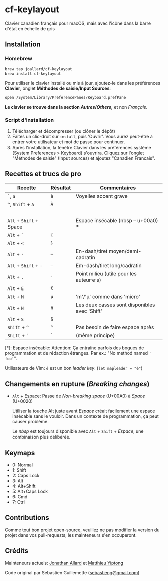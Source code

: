 cf-keylayout
============
Clavier canadien français pour macOS, mais avec l'icône dans la barre d'état en échelle de gris

Installation
------------
### Homebrew

```bash
brew tap joallard/cf-keylayout
brew install cf-keylayout
```

Pour utiliser le clavier installé ou mis à jour, ajoutez-le dans les
préférences **Clavier**, onglet **Méthodes de saisie/Input Sources**:

```bash
open /System/Library/PreferencePanes/Keyboard.prefPane
```

**Le clavier se trouve dans la section *Autres*/*Others*,** et non *Français*.

### Script d'installation
1. Télécharger et décompresser (ou clôner le dépôt)
2. Faites un clic-droit sur `install`, puis 'Ouvrir'. Vous aurez peut-être à entrer votre utilisateur et mot de passe pour continuer.
3. Après l'installation, la fenêtre Clavier dans les préférences système (System Preferences > Keyboard) s'ouvrira. Cliquez sur l'onglet "Méthodes de saisie" (Input sources) et ajoutez "Canadien Francais".

Recettes et trucs de pro
---------------------------

Recette                 | Résultat    | Commentaires
--------                | ----------- | -----------
`` ` ``, `a`            | `à`         | Voyelles accent grave
`` ^ ``, `Shift` + `A`  | `Â`         |
                        |             | 
`Alt` + `Shift` + Space | ` `         | Espace insécable (nbsp – u+00a0) **\***
`Alt` + `` ` ``         | `{`         |
`Alt` + `<`             | `}`         |
`Alt` + `-`             | `–`         | En-dash/tiret moyen/demi-cadratin
`Alt` + `Shift` + `-`   | `—`         | Em-dash/tiret long/cadratin
`Alt` + `.`             | `·`         | Point milieu (utile pour les auteur·e·s)
`Alt` + `E`             | `€`         |
`Alt` + `M`             | `µ`         | 'm'/'µ' comme dans 'micro'
`Alt` + `N`             | `ñ`         | Les deux casses sont disponibles avec 'Shift'
`Alt` + `S`             | `ß`         |
`Shift` + `^`           | `^`         | Pas besoin de faire espace après
`Shift` + `` ` ``       | `` ` ``     | (même principe)

\[\*]: Espace insécable: Attention: Ça entraîne parfois des bogues de programmation et de rédaction étranges. Par ex.: "No method named `' foo'`".

Utilisateurs de Vim: `é` est un bon *leader key*. (`let mapleader = "é"`)

Changements en rupture  (*Breaking changes*)
----------------------
* `Alt` + Espace: Passe de *Non-breaking space* (U+00A0) à *Space* (U+0020)

    Utiliser la touche Alt juste avant *Espace* créait facilement
    une espace insécable sans le vouloir. Dans un contexte de programmation,
    ça peut causer problème.

    Le *nbsp* est toujours disponible avec `Alt` + `Shift` + *Espace*, une
    combinaison plus délibérée.

Keymaps
-------
* 0: Normal
* 1: Shift
* 2: Caps Lock
* 3: Alt
* 4: Alt+Shift
* 5: Alt+Caps Lock
* 6: Cmd
* 7: Ctrl

Contributions
------------
Comme tout bon projet open-source, veuillez ne pas modifier la version du projet dans vos pull-requests; les mainteneurs s'en occuperont.

Crédits
-------
Mainteneurs actuels: [Jonathan Allard](https://github.com/joallard) et [Matthieu Yiptong](https://github.com/ergosteur)

Code original par Sebastien Guillemette (sebastieng@gmail.com)
